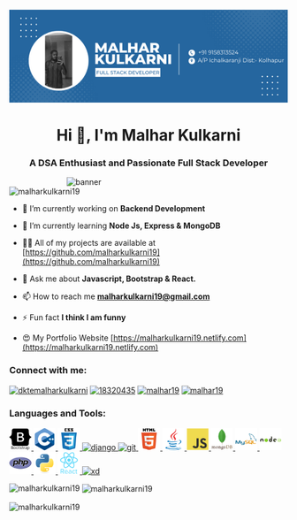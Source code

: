 ![logo](https://github.com/malharkulkarni19/malharkulkarni19/blob/main/Malhar%20Kulkarni.png)

<h1 align="center">Hi 👋, I'm Malhar Kulkarni</h1>
<h3 align="center">A DSA Enthusiast and Passionate Full Stack Developer </h3>

<img align="right" alt="banner" width="400" src="https://camo.githubusercontent.com/bebb8c335f407e6f31ed9da75ebecc86cebc8941efae0ec924b6903b3fbb94c5/68747470733a2f2f63646e2e6472696262626c652e636f6d2f75736572732f313537393332322f73637265656e73686f74732f363538373237332f626c75655f626f795f747970696e675f6e6f74686f756768742e676966">


<p align="left"> <img src="https://komarev.com/ghpvc/?username=malharkulkarni19&label=Profile%20views&color=0e75b6&style=flat" alt="malharkulkarni19" /> </p>

- 🔭 I’m currently working on **Backend Development**

- 🌱 I’m currently learning **Node Js, Express & MongoDB**

- 👨‍💻 All of my projects are available at [https://github.com/malharkulkarni19](https://github.com/malharkulkarni19)

- 💬 Ask me about **Javascript, Bootstrap & React.**

- 📫 How to reach me **malharkulkarni19@gmail.com**

- ⚡ Fun fact **I think I am funny**

- 😍 My Portfolio Website [https://malharkulkarni19.netlify.com](https://malharkulkarni19.netlify.com)

<h3 align="left">Connect with me:</h3>
<p align="left">
<a href="https://linkedin.com/in/dktemalharkulkarni" target="blank"><img align="center" src="https://raw.githubusercontent.com/rahuldkjain/github-profile-readme-generator/master/src/images/icons/Social/linked-in-alt.svg" alt="dktemalharkulkarni" height="30" width="40" /></a>
<a href="https://stackoverflow.com/users/18320435" target="blank"><img align="center" src="https://raw.githubusercontent.com/rahuldkjain/github-profile-readme-generator/master/src/images/icons/Social/stack-overflow.svg" alt="18320435" height="30" width="40" /></a>
<a href="https://www.codingninjas.com/codestudio/profile/998e5f49-ca45-45a0-bfb9-cd6cec3e44cb" target="blank"><img align="center" src="https://files.codingninjas.in/pl-ninja-16706.svg" alt="malhar19" height="30" width="40" /></a>
<a href="https://leetcode.com/malhar19/" target="blank"><img align="center" src="https://cdn.iconscout.com/icon/free/png-256/leetcode-3521542-2944960.png" alt="malhar19" height="30" width="40" /></a>
</p>

<h3 align="left">Languages and Tools:</h3>
<p align="left"> <a href="https://getbootstrap.com" target="_blank" rel="noreferrer"> <img src="https://raw.githubusercontent.com/devicons/devicon/master/icons/bootstrap/bootstrap-plain-wordmark.svg" alt="bootstrap" width="40" height="40"/> </a> <a href="https://www.w3schools.com/cpp/" target="_blank" rel="noreferrer"> <img src="https://raw.githubusercontent.com/devicons/devicon/master/icons/cplusplus/cplusplus-original.svg" alt="cplusplus" width="40" height="40"/> </a> <a href="https://www.w3schools.com/css/" target="_blank" rel="noreferrer"> <img src="https://raw.githubusercontent.com/devicons/devicon/master/icons/css3/css3-original-wordmark.svg" alt="css3" width="40" height="40"/> </a> <a href="https://www.djangoproject.com/" target="_blank" rel="noreferrer"> <img src="https://cdn.worldvectorlogo.com/logos/django.svg" alt="django" width="40" height="40"/> </a> <a href="https://git-scm.com/" target="_blank" rel="noreferrer"> <img src="https://www.vectorlogo.zone/logos/git-scm/git-scm-icon.svg" alt="git" width="40" height="40"/> </a> <a href="https://www.w3.org/html/" target="_blank" rel="noreferrer"> <img src="https://raw.githubusercontent.com/devicons/devicon/master/icons/html5/html5-original-wordmark.svg" alt="html5" width="40" height="40"/> </a> <a href="https://www.java.com" target="_blank" rel="noreferrer"> <img src="https://raw.githubusercontent.com/devicons/devicon/master/icons/java/java-original.svg" alt="java" width="40" height="40"/> </a> <a href="https://developer.mozilla.org/en-US/docs/Web/JavaScript" target="_blank" rel="noreferrer"> <img src="https://raw.githubusercontent.com/devicons/devicon/master/icons/javascript/javascript-original.svg" alt="javascript" width="40" height="40"/> </a> <a href="https://www.mongodb.com/" target="_blank" rel="noreferrer"> <img src="https://raw.githubusercontent.com/devicons/devicon/master/icons/mongodb/mongodb-original-wordmark.svg" alt="mongodb" width="40" height="40"/> </a> <a href="https://www.mysql.com/" target="_blank" rel="noreferrer"> <img src="https://raw.githubusercontent.com/devicons/devicon/master/icons/mysql/mysql-original-wordmark.svg" alt="mysql" width="40" height="40"/> </a> <a href="https://nodejs.org" target="_blank" rel="noreferrer"> <img src="https://raw.githubusercontent.com/devicons/devicon/master/icons/nodejs/nodejs-original-wordmark.svg" alt="nodejs" width="40" height="40"/> </a> <a href="https://www.php.net" target="_blank" rel="noreferrer"> <img src="https://raw.githubusercontent.com/devicons/devicon/master/icons/php/php-original.svg" alt="php" width="40" height="40"/> </a> <a href="https://www.python.org" target="_blank" rel="noreferrer"> <img src="https://raw.githubusercontent.com/devicons/devicon/master/icons/python/python-original.svg" alt="python" width="40" height="40"/> </a> <a href="https://reactjs.org/" target="_blank" rel="noreferrer"> <img src="https://raw.githubusercontent.com/devicons/devicon/master/icons/react/react-original-wordmark.svg" alt="react" width="40" height="40"/> </a> <a href="https://www.adobe.com/products/xd.html" target="_blank" rel="noreferrer"> <img src="https://cdn.worldvectorlogo.com/logos/adobe-xd.svg" alt="xd" width="40" height="40"/> </a> </p>

<p><img align="left" src="https://github-readme-stats.vercel.app/api/top-langs?username=malharkulkarni19&show_icons=true&locale=en&layout=compact" alt="malharkulkarni19" /></p>

<p>&nbsp;<img align="center" src="https://github-readme-stats.vercel.app/api?username=malharkulkarni19&show_icons=true&locale=en" alt="malharkulkarni19" /></p>

<p><img align="center" src="https://github-readme-streak-stats.herokuapp.com/?user=malharkulkarni19&" alt="malharkulkarni19" /></p>
